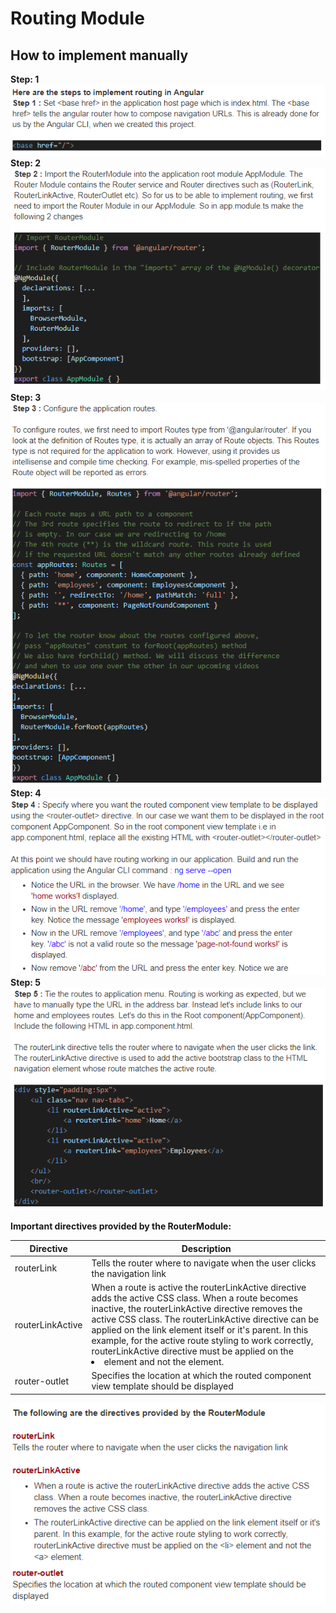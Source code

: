 # Routing Module  
## How to implement manually   
**Step: 1**   
![](https://github.com/deepakkum21/Angular/blob/master/AngularModule/image/setting%20routing%20manually-Step1.PNG)    
**Step: 2**   
![](https://github.com/deepakkum21/Angular/blob/master/AngularModule/image/setting%20routing%20manually-Step2.PNG)    
**Step: 3**   
![](https://github.com/deepakkum21/Angular/blob/master/AngularModule/image/setting%20routing%20manually-Step3.PNG)    
**Step: 4**   
![](https://github.com/deepakkum21/Angular/blob/master/AngularModule/image/setting%20routing%20manually-Step4.PNG)    
**Step: 5**   
![](https://github.com/deepakkum21/Angular/blob/master/AngularModule/image/setting%20routing%20manually-Step5.PNG) 

**Important directives provided by the RouterModule:**   

| **Directive** | **Description** |
| ------------- | --------------- |
| routerLink | Tells the router where to navigate when the user clicks the navigation link   
| routerLinkActive |  When a route is active the routerLinkActive directive adds the active CSS class. When a route becomes inactive, the routerLinkActive directive removes the active CSS class. The routerLinkActive directive can be applied on the link element itself or it's parent. In this example, for the active route styling to work correctly, routerLinkActive directive must be applied on the <li> element and not the <a> element. |
| router-outlet | Specifies the location at which the routed component view template should be displayed  |  
![](https://github.com/deepakkum21/Angular/blob/master/AngularModule/image/routing%20imp%20directive.PNG)    



